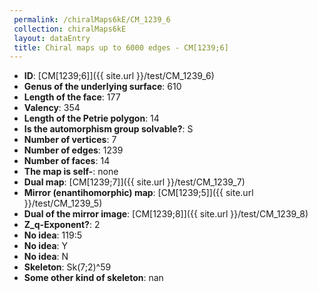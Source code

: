 ```yaml
--- 
 permalink: /chiralMaps6kE/CM_1239_6 
 collection: chiralMaps6kE
 layout: dataEntry
 title: Chiral maps up to 6000 edges - CM[1239;6]
---
```


- **ID**: [CM[1239;6]]({{ site.url }}/test/CM_1239_6)
- **Genus of the underlying surface**: 610
- **Length of the face**: 177
- **Valency**: 354
- **Length of the Petrie polygon**: 14
- **Is the automorphism group solvable?**: S
- **Number of vertices**: 7
- **Number of edges**: 1239
- **Number of faces**: 14
- **The map is self-**: none
- **Dual map**: [CM[1239;7]]({{ site.url }}/test/CM_1239_7)
- **Mirror (enantihomorphic) map**: [CM[1239;5]]({{ site.url }}/test/CM_1239_5)
- **Dual of the mirror image**: [CM[1239;8]]({{ site.url }}/test/CM_1239_8)
- **Z_q-Exponent?**: 2
- **No idea**:  119:5
- **No idea**: Y
- **No idea**: N
- **Skeleton**: Sk(7;2)^59
- **Some other kind of skeleton**: nan
